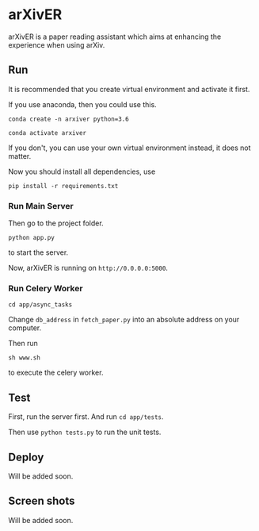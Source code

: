 # arXivER

arXivER is a paper reading assistant which aims at enhancing the experience when using arXiv.

## Run

It is recommended that you create virtual environment and activate it first.

If you use anaconda, then you could use this.

`conda create -n arxiver python=3.6`

`conda activate arxiver`

If you don't, you can use your own virtual environment instead, it does not matter.

Now you should install all dependencies, use

`pip install -r requirements.txt`

### Run Main Server

Then go to the project folder.

`python app.py`

to start the server.

Now, arXivER is running on `http://0.0.0.0:5000`.

### Run Celery Worker

`cd app/async_tasks`

Change `db_address` in `fetch_paper.py` into an absolute address on your computer.

Then run

`sh www.sh`

to execute the celery worker.

## Test

First, run the server first. And run `cd app/tests`.

Then use `python tests.py` to run the unit tests.

## Deploy

Will be added soon.

## Screen shots

Will be added soon.
